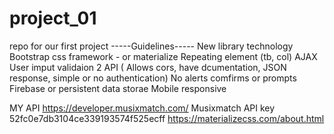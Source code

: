 # project_01
repo for our first project 
-----Guidelines-----
New library technology 
Bootstrap css framework - or materialize
Repeating element (tb, col)
AJAX
User imput validaion 
2 API ( Allows cors, have dcumentation, JSON response, simple or no authentication)
No alerts comfirms or prompts
Firebase or persistent data storae
Mobile responsive 


MY API 
https://developer.musixmatch.com/
Musixmatch API key 52fc0e7db3104ce339193574f525ecff
https://materializecss.com/about.html

